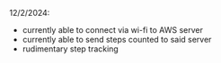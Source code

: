 12/2/2024: 
- currently able to connect via wi-fi to AWS server
- currently able to send steps counted to said server
- rudimentary step tracking
